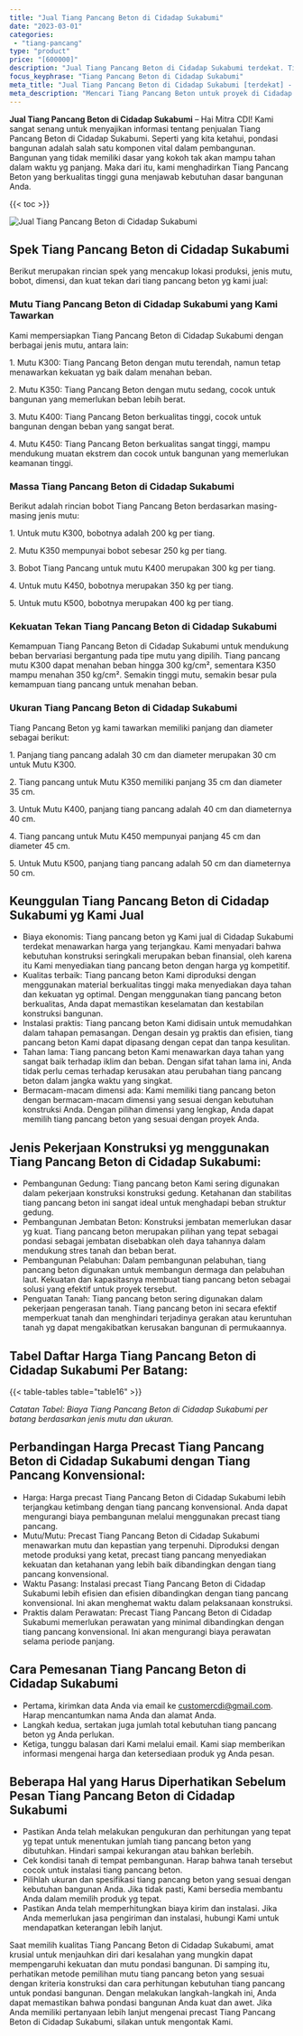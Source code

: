 ```yaml
---
title: "Jual Tiang Pancang Beton di Cidadap Sukabumi"
date: "2023-03-01"
categories:
 - "tiang-pancang"
type: "product"
price: "[600000]"
description: "Jual Tiang Pancang Beton di Cidadap Sukabumi terdekat. Tiang Pancang Beton ini sering dipakai dalam project pembangunan sebagai fondasi yang tahan lama dan berkualitas tinggi. Silakan kontak kami untuk keterangan lebih lanjut."
focus_keyphrase: "Tiang Pancang Beton di Cidadap Sukabumi"
meta_title: "Jual Tiang Pancang Beton di Cidadap Sukabumi [terdekat] - CDI"
meta_description: "Mencari Tiang Pancang Beton untuk proyek di Cidadap Sukabumi? Kami memiliki Tiang Pancang Beton yang berkualitas untuk konstruksi. Dapatkan harga terbaik sekarang."
---
```


**Jual Tiang Pancang Beton di Cidadap Sukabumi** – Hai Mitra CDI! Kami sangat senang untuk menyajikan informasi tentang penjualan Tiang Pancang Beton di Cidadap Sukabumi. Seperti yang kita ketahui, pondasi bangunan adalah salah satu komponen vital dalam pembangunan. Bangunan yang tidak memiliki dasar yang kokoh tak akan mampu tahan dalam waktu yg panjang. Maka dari itu, kami menghadirkan Tiang Pancang Beton yang berkualitas tinggi guna menjawab kebutuhan dasar bangunan Anda.

{{< toc >}}

![Jual Tiang Pancang Beton di Cidadap Sukabumi](/images/tiang-pancang/tiang-pancang-11.jpg)

## Spek Tiang Pancang Beton di Cidadap Sukabumi

Berikut merupakan rincian spek yang mencakup lokasi produksi, jenis mutu, bobot, dimensi, dan kuat tekan dari tiang pancang beton yg kami jual:

### Mutu Tiang Pancang Beton di Cidadap Sukabumi yang Kami Tawarkan

Kami mempersiapkan Tiang Pancang Beton di Cidadap Sukabumi dengan berbagai jenis mutu, antara lain:

1\. Mutu K300: Tiang Pancang Beton dengan mutu terendah, namun tetap menawarkan kekuatan yg baik dalam menahan beban.

2\. Mutu K350: Tiang Pancang Beton dengan mutu sedang, cocok untuk bangunan yang memerlukan beban lebih berat.

3\. Mutu K400: Tiang Pancang Beton berkualitas tinggi, cocok untuk bangunan dengan beban yang sangat berat.

4\. Mutu K450: Tiang Pancang Beton berkualitas sangat tinggi, mampu mendukung muatan ekstrem dan cocok untuk bangunan yang memerlukan keamanan tinggi.

### Massa Tiang Pancang Beton di Cidadap Sukabumi

Berikut adalah rincian bobot Tiang Pancang Beton berdasarkan masing-masing jenis mutu:

1\. Untuk mutu K300, bobotnya adalah 200 kg per tiang.

2\. Mutu K350 mempunyai bobot sebesar 250 kg per tiang.

3\. Bobot Tiang Pancang untuk mutu K400 merupakan 300 kg per tiang.

4\. Untuk mutu K450, bobotnya merupakan 350 kg per tiang.

5\. Untuk mutu K500, bobotnya merupakan 400 kg per tiang.

### Kekuatan Tekan Tiang Pancang Beton di Cidadap Sukabumi

Kemampuan Tiang Pancang Beton di Cidadap Sukabumi untuk mendukung beban bervariasi bergantung pada tipe mutu yang dipilih. Tiang pancang mutu K300 dapat menahan beban hingga 300 kg/cm², sementara K350 mampu menahan 350 kg/cm². Semakin tinggi mutu, semakin besar pula kemampuan tiang pancang untuk menahan beban.

### Ukuran Tiang Pancang Beton di Cidadap Sukabumi

Tiang Pancang Beton yg kami tawarkan memiliki panjang dan diameter sebagai berikut:

1\. Panjang tiang pancang adalah 30 cm dan diameter merupakan 30 cm untuk Mutu K300.

2\. Tiang pancang untuk Mutu K350 memiliki panjang 35 cm dan diameter 35 cm.

3\. Untuk Mutu K400, panjang tiang pancang adalah 40 cm dan diameternya 40 cm.

4\. Tiang pancang untuk Mutu K450 mempunyai panjang 45 cm dan diameter 45 cm.

5\. Untuk Mutu K500, panjang tiang pancang adalah 50 cm dan diameternya 50 cm.

## Keunggulan Tiang Pancang Beton di Cidadap Sukabumi yg Kami Jual

*   Biaya ekonomis: Tiang pancang beton yg Kami jual di Cidadap Sukabumi terdekat menawarkan harga yang terjangkau. Kami menyadari bahwa kebutuhan konstruksi seringkali merupakan beban finansial, oleh karena itu Kami menyediakan tiang pancang beton dengan harga yg kompetitif.
*   Kualitas terbaik: Tiang pancang beton Kami diproduksi dengan menggunakan material berkualitas tinggi maka menyediakan daya tahan dan kekuatan yg optimal. Dengan menggunakan tiang pancang beton berkualitas, Anda dapat memastikan keselamatan dan kestabilan konstruksi bangunan.
*   Instalasi praktis: Tiang pancang beton Kami didisain untuk memudahkan dalam tahapan pemasangan. Dengan desain yg praktis dan efisien, tiang pancang beton Kami dapat dipasang dengan cepat dan tanpa kesulitan.
*   Tahan lama: Tiang pancang beton Kami menawarkan daya tahan yang sangat baik terhadap iklim dan beban. Dengan sifat tahan lama ini, Anda tidak perlu cemas terhadap kerusakan atau perubahan tiang pancang beton dalam jangka waktu yang singkat.
*   Bermacam-macam dimensi ada: Kami memiliki tiang pancang beton dengan bermacam-macam dimensi yang sesuai dengan kebutuhan konstruksi Anda. Dengan pilihan dimensi yang lengkap, Anda dapat memilih tiang pancang beton yang sesuai dengan proyek Anda.

## Jenis Pekerjaan Konstruksi yg menggunakan Tiang Pancang Beton di Cidadap Sukabumi:

*   Pembangunan Gedung: Tiang pancang beton Kami sering digunakan dalam pekerjaan konstruksi konstruksi gedung. Ketahanan dan stabilitas tiang pancang beton ini sangat ideal untuk menghadapi beban struktur gedung.
*   Pembangunan Jembatan Beton: Konstruksi jembatan memerlukan dasar yg kuat. Tiang pancang beton merupakan pilihan yang tepat sebagai pondasi sebagai jembatan disebabkan oleh daya tahannya dalam mendukung stres tanah dan beban berat.
*   Pembangunan Pelabuhan: Dalam pembangunan pelabuhan, tiang pancang beton digunakan untuk membangun dermaga dan pelabuhan laut. Kekuatan dan kapasitasnya membuat tiang pancang beton sebagai solusi yang efektif untuk proyek tersebut.
*   Penguatan Tanah: Tiang pancang beton sering digunakan dalam pekerjaan pengerasan tanah. Tiang pancang beton ini secara efektif memperkuat tanah dan menghindari terjadinya gerakan atau keruntuhan tanah yg dapat mengakibatkan kerusakan bangunan di permukaannya.

## Tabel Daftar Harga Tiang Pancang Beton di Cidadap Sukabumi Per Batang:

{{< table-tables table="table16" >}}

_Catatan Tabel: Biaya Tiang Pancang Beton di Cidadap Sukabumi per batang berdasarkan jenis mutu dan ukuran._

## Perbandingan Harga Precast Tiang Pancang Beton di Cidadap Sukabumi dengan Tiang Pancang Konvensional:

*   Harga: Harga precast Tiang Pancang Beton di Cidadap Sukabumi lebih terjangkau ketimbang dengan tiang pancang konvensional. Anda dapat mengurangi biaya pembangunan melalui menggunakan precast tiang pancang.
*   Mutu/Mutu: Precast Tiang Pancang Beton di Cidadap Sukabumi menawarkan mutu dan kepastian yang terpenuhi. Diproduksi dengan metode produksi yang ketat, precast tiang pancang menyediakan kekuatan dan ketahanan yang lebih baik dibandingkan dengan tiang pancang konvensional.
*   Waktu Pasang: Instalasi precast Tiang Pancang Beton di Cidadap Sukabumi lebih efisien dan efisien dibandingkan dengan tiang pancang konvensional. Ini akan menghemat waktu dalam pelaksanaan konstruksi.
*   Praktis dalam Perawatan: Precast Tiang Pancang Beton di Cidadap Sukabumi memerlukan perawatan yang minimal dibandingkan dengan tiang pancang konvensional. Ini akan mengurangi biaya perawatan selama periode panjang.

## Cara Pemesanan Tiang Pancang Beton di Cidadap Sukabumi

*   Pertama, kirimkan data Anda via email ke customercdi@gmail.com. Harap mencantumkan nama Anda dan alamat Anda.
*   Langkah kedua, sertakan juga jumlah total kebutuhan tiang pancang beton yg Anda perlukan.
*   Ketiga, tunggu balasan dari Kami melalui email. Kami siap memberikan informasi mengenai harga dan ketersediaan produk yg Anda pesan.

## Beberapa Hal yang Harus Diperhatikan Sebelum Pesan Tiang Pancang Beton di Cidadap Sukabumi

*   Pastikan Anda telah melakukan pengukuran dan perhitungan yang tepat yg tepat untuk menentukan jumlah tiang pancang beton yang dibutuhkan. Hindari sampai kekurangan atau bahkan berlebih.
*   Cek kondisi tanah di tempat pembangunan. Harap bahwa tanah tersebut cocok untuk instalasi tiang pancang beton.
*   Pilihlah ukuran dan spesifikasi tiang pancang beton yang sesuai dengan kebutuhan bangunan Anda. Jika tidak pasti, Kami bersedia membantu Anda dalam memilih produk yg tepat.
*   Pastikan Anda telah memperhitungkan biaya kirim dan instalasi. Jika Anda memerlukan jasa pengiriman dan instalasi, hubungi Kami untuk mendapatkan keterangan lebih lanjut.

Saat memilih kualitas Tiang Pancang Beton di Cidadap Sukabumi, amat krusial untuk menjauhkan diri dari kesalahan yang mungkin dapat mempengaruhi kekuatan dan mutu pondasi bangunan. Di samping itu, perhatikan metode pemilihan mutu tiang pancang beton yang sesuai dengan kriteria konstruksi dan cara perhitungan kebutuhan tiang pancang untuk pondasi bangunan. Dengan melakukan langkah-langkah ini, Anda dapat memastikan bahwa pondasi bangunan Anda kuat dan awet. Jika Anda memiliki pertanyaan lebih lanjut mengenai precast Tiang Pancang Beton di Cidadap Sukabumi, silakan untuk mengontak Kami.